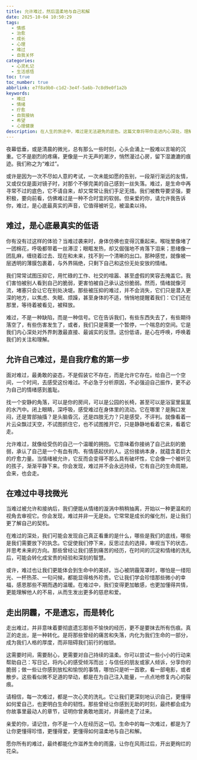```yaml
---
title: 允许难过，然后温柔地与自己和解
date: 2025-10-04 10:50:29
tags:
  - 情感
  - 治愈
  - 成长
  - 心理
  - 难过
  - 自我关怀
categories:
  - 心灵札记
  - 生活感悟
toc: true
toc_number: true
abbrlink: e7f8a9b0-c1d2-3e4f-5a6b-7c8d9e0f1a2b
keywords:
  - 难过
  - 情绪
  - 疗愈
  - 自我接纳
  - 希望
  - 心理健康
description: 在人生的旅途中，难过是无法避免的底色。这篇文章将带你走进内心深处，理解难过并非软弱，而是心底最真实的低语。学会允许自己难过，温柔地接纳这份情绪，并在其中找到力量与希望，最终与那个曾受伤的自己达成和解。
---
```


夜幕低垂，或是清晨的微光，总有那么一些时刻，心头会涌上一股难以言喻的沉重。它不是剧烈的疼痛，更像是一片无声的潮汐，悄然漫过心房，留下湿漉漉的痕迹。我们称之为“难过”。

或许是因为一次不尽如人意的考试，一次未能如愿的告别，一段渐行渐远的友情，又或仅仅是面对镜子时，对那个不够完美的自己感到一丝失落。难过，是生命中再寻常不过的底色，它不请自来，却又常常让我们手足无措。我们被教导要坚强，要积极，要向前看，仿佛难过是一种不合时宜的软弱。但亲爱的你，请允许我告诉你，难过，是心底最真实的声音，它值得被听见，被温柔以待。

## 难过，是心底最真实的低语

你有没有过这样的体验？当难过袭来时，身体仿佛也变得沉重起来。喉咙里像堵了一团棉花，呼吸都带着一丝滞涩；眼眶发热，却又倔强地不肯落下泪来；思绪像一团乱麻，缠绕着过去、现在和未来，找不到一个清晰的出口。那种感觉，就像被一层透明的薄膜包裹着，与外界隔绝，只剩下自己和这份无处安放的情绪。

我们常常试图压抑它，用忙碌的工作、社交的喧嚣、甚至虚假的笑容去掩盖它。我们害怕被别人看到自己的脆弱，更害怕被自己承认这份脆弱。然而，情绪就像河流，堵塞只会让它在别处决堤。那些被压抑的难过，并不会消失，它们只是潜入更深的地方，以焦虑、失眠、烦躁，甚至身体的不适，悄悄地提醒着我们：它们还在那里，等待着被看见，被释放。

难过，不是一种缺陷，而是一种信号。它在告诉我们，有些东西失去了，有些期待落空了，有些伤害发生了，或者，我们只是需要一个暂停，一个喘息的空间。它是我们内心深处对外界刺激最直接、最诚实的反馈。这份低语，是心在呼唤，呼唤着我们的关注和理解。

## 允许自己难过，是自我疗愈的第一步

面对难过，最勇敢的姿态，不是假装它不存在，而是允许它存在。给自己一个空间，一个时间，去感受这份难过。不必急于分析原因，不必强迫自己振作，更不必为自己的情绪感到羞耻。

找一个安静的角落，可以是你的房间，可以是公园的长椅，甚至可以是浴室里氤氲的水汽中。闭上眼睛，深呼吸，感受难过在身体里的流动。它在哪里？是胸口发闷，还是胃部抽搐？是头脑昏沉，还是四肢无力？只是感受，不评判。就像看着一片云朵飘过天空，不试图抓住它，也不试图推开它，只是静静地看着它来，看着它走。

允许难过，就像给受伤的自己一个温暖的拥抱。它意味着你接纳了自己此刻的脆弱，承认了自己是一个有血有肉、有情感起伏的人。这份接纳本身，就蕴含着巨大的疗愈力量。当情绪被允许，它反而会变得不那么具有破坏性，它会像一个被听见的孩子，渐渐平静下来。你会发现，难过并不会永远持续，它有自己的生命周期，会来，也会走。

## 在难过中寻找微光

当难过被允许和接纳后，我们便能从情绪的漩涡中稍稍抽离，开始以一种更温和的视角去审视它。你会发现，难过并非一无是处。它常常是成长的催化剂，是让我们更了解自己的契机。

在难过的深处，我们可能会发现自己真正看重的是什么，哪些是我们的底线，哪些是我们需要放下的执念。它促使我们停下来，反思过去的选择，审视当下的状态，并思考未来的方向。那些曾经让我们感到痛苦的经历，在时间的沉淀和情绪的洗礼后，可能会转化成宝贵的经验和深刻的智慧。

或许，难过也让我们更能体会到生命中的美好。当心被阴霾笼罩时，哪怕是一缕阳光、一杯热茶、一句问候，都能显得格外珍贵。它让我们学会珍惜那些微小的幸福，感恩那些不期而遇的温暖。在难过中，我们变得更加敏感，也更加懂得共情，更能理解他人的不易，从而生发出更多的慈悲和爱。

## 走出阴霾，不是遗忘，而是转化

走出难过，并非意味着要彻底遗忘那些不愉快的经历，更不是要抹去所有伤痕。真正的走出，是一种转化。是将那些曾经的痛苦和失落，内化为我们生命的一部分，成为我们人格的厚度，而非阻碍我们前行的枷锁。

这需要时间，需要耐心，更需要对自己持续的温柔。你可以尝试一些小小的行动来帮助自己：写日记，将内心的感受倾泻而出；与信任的朋友或家人倾诉，分享你的脆弱；做一些让你感到放松和愉悦的事情，哪怕只是听一首歌，看一部电影，或者散步。这些看似微不足道的举动，都是在为自己注入能量，一点点地修复内心的裂痕。

请相信，每一次难过，都是一次心灵的洗礼。它让我们更深刻地认识自己，更懂得如何爱自己，也更明白生命的韧性。那些曾经让你感到无助的时刻，最终都会成为你故事里最动人的章节，证明你曾勇敢地面对，并最终走了过来。

亲爱的你，请记住，你不是一个人在经历这一切。生命中的每一次难过，都是为了让你更懂得珍惜，更懂得爱，更懂得如何温柔地与自己和解。

愿你所有的难过，最终都能化作滋养生命的雨露，让你在风雨过后，开出更绚烂的花朵。